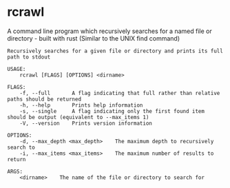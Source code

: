 # rcrawl

A command line program which recursively searches for a named file or directory - built with rust
(Similar to the UNIX find command)

```_
Recursively searches for a given file or directory and prints its full path to stdout

USAGE:
    rcrawl [FLAGS] [OPTIONS] <dirname>

FLAGS:
    -f, --full       A flag indicating that full rather than relative paths should be returned
    -h, --help       Prints help information
    -s, --single     A flag indicating only the first found item should be output (equivalent to --max_items 1)
    -V, --version    Prints version information

OPTIONS:
    -d, --max_depth <max_depth>    The maximum depth to recursively search to
    -i, --max_items <max_items>    The maximum number of results to return

ARGS:
    <dirname>    The name of the file or directory to search for
```

